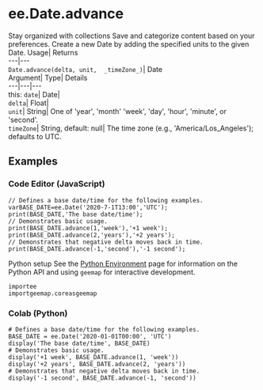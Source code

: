  
#  ee.Date.advance 
Stay organized with collections  Save and categorize content based on your preferences. 
Create a new Date by adding the specified units to the given Date. Usage| Returns  
---|---  
`Date.advance(delta, unit,  _timeZone_)`| Date  
Argument| Type| Details  
---|---|---  
this: `date`| Date|   
`delta`| Float|   
`unit`| String| One of 'year', 'month' 'week', 'day', 'hour', 'minute', or 'second'.  
`timeZone`| String, default: null| The time zone (e.g., 'America/Los_Angeles'); defaults to UTC.  
## Examples
### Code Editor (JavaScript)
```
// Defines a base date/time for the following examples.
varBASE_DATE=ee.Date('2020-7-1T13:00','UTC');
print(BASE_DATE,'The base date/time');
// Demonstrates basic usage.
print(BASE_DATE.advance(1,'week'),'+1 week');
print(BASE_DATE.advance(2,'years'),'+2 years');
// Demonstrates that negative delta moves back in time.
print(BASE_DATE.advance(-1,'second'),'-1 second');
```

Python setup
See the [ Python Environment](https://developers.google.com/earth-engine/guides/python_install) page for information on the Python API and using `geemap` for interactive development.
```
importee
importgeemap.coreasgeemap
```

### Colab (Python)
```
# Defines a base date/time for the following examples.
BASE_DATE = ee.Date('2020-01-01T00:00', 'UTC')
display('The base date/time', BASE_DATE)
# Demonstrates basic usage.
display('+1 week', BASE_DATE.advance(1, 'week'))
display('+2 years', BASE_DATE.advance(2, 'years'))
# Demonstrates that negative delta moves back in time.
display('-1 second', BASE_DATE.advance(-1, 'second'))
```

